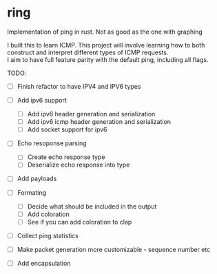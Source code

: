 # ring
Implementation of ping in rust. Not as good as the one with graphing

I built this to learn ICMP.  This project will involve learning 
how to both construct and interpret different types of ICMP requests.  
I aim to have full feature parity with the default ping, including all 
flags.


TODO: 


- [ ] Finish refactor to have IPV4 and IPV6 types

- [ ] Add ipv6 support
    - [ ] Add ipv6 header generation and serialization
    - [ ] Add ipv6 icmp header generation and serialization
    - [ ] Add socket support for ipv6 

- [ ] Echo resoponse parsing 
    - [ ] Create echo response type 
    - [ ] Deserialize echo response into type
    
- [ ] Add payloads
- [ ] Formating 
    - [ ] Decide what should be included in the output 
    - [ ] Add coloration 
    - [ ] See if you can add coloration to clap
- [ ] Collect ping statistics
- [ ] Make packet generation more customizable - sequence number etc
- [ ] Add encapsulation
